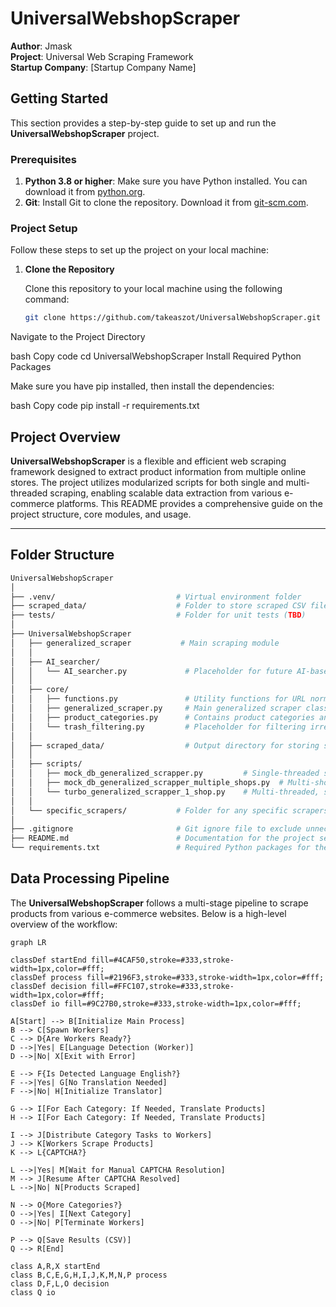 # UniversalWebshopScraper

**Author**: Jmask  
**Project**: Universal Web Scraping Framework  
**Startup Company**: [Startup Company Name]

## Getting Started

This section provides a step-by-step guide to set up and run the **UniversalWebshopScraper** project.

### Prerequisites

1. **Python 3.8 or higher**: Make sure you have Python installed. You can download it from [python.org](https://www.python.org/downloads/).
2. **Git**: Install Git to clone the repository. Download it from [git-scm.com](https://git-scm.com/downloads).

### Project Setup

Follow these steps to set up the project on your local machine:

1. **Clone the Repository**

   Clone this repository to your local machine using the following command:

   ```bash
   git clone https://github.com/takeaszot/UniversalWebshopScraper.git
   ```
Navigate to the Project Directory

bash
Copy code
cd UniversalWebshopScraper
Install Required Python Packages

Make sure you have pip installed, then install the dependencies:

bash
Copy code
pip install -r requirements.txt


## Project Overview

**UniversalWebshopScraper** is a flexible and efficient web scraping framework designed to extract product information from multiple online stores. The project utilizes modularized scripts for both single and multi-threaded scraping, enabling scalable data extraction from various e-commerce platforms. This README provides a comprehensive guide on the project structure, core modules, and usage.

---

## Folder Structure

```bash
UniversalWebshopScraper
│
├── .venv/                           # Virtual environment folder
├── scraped_data/                    # Folder to store scraped CSV files organized by category/website
├── tests/                           # Folder for unit tests (TBD)
│
├── UniversalWebshopScraper
│   ├── generalized_scraper           # Main scraping module
│   │
│   ├── AI_searcher/
│   │   └── AI_searcher.py             # Placeholder for future AI-based keyword expansion
│   │
│   ├── core/
│   │   ├── functions.py               # Utility functions for URL normalization and other helpers
│   │   ├── generalized_scraper.py     # Main generalized scraper class and methods
│   │   ├── product_categories.py      # Contains product categories and keywords for searching
│   │   └── trash_filtering.py         # Placeholder for filtering irrelevant content from results
│   │
│   ├── scraped_data/                  # Output directory for storing scraped data organized by website
│   │
│   ├── scripts/
│   │   ├── mock_db_generalized_scrapper.py         # Single-threaded scraper for one shop
│   │   ├── mock_db_generalized_scrapper_multiple_shops.py  # Multi-shop, one thread per shop scraper
│   │   └── turbo_generalized_scrapper_1_shop.py    # Multi-threaded, single shop high-speed scraper
│   │
│   └── specific_scrapers/           # Folder for any specific scrapers not covered by the generalized scraper
│
├── .gitignore                       # Git ignore file to exclude unnecessary files
├── README.md                        # Documentation for the project setup, structure, and usage
└── requirements.txt                 # Required Python packages for the project
```


## Data Processing Pipeline

The **UniversalWebshopScraper** follows a multi-stage pipeline to scrape products from various e-commerce websites. Below is a high-level overview of the workflow:

```mermaid
graph LR

classDef startEnd fill=#4CAF50,stroke=#333,stroke-width=1px,color=#fff;
classDef process fill=#2196F3,stroke=#333,stroke-width=1px,color=#fff;
classDef decision fill=#FFC107,stroke=#333,stroke-width=1px,color=#fff;
classDef io fill=#9C27B0,stroke=#333,stroke-width=1px,color=#fff;

A[Start] --> B[Initialize Main Process]
B --> C[Spawn Workers]
C --> D{Are Workers Ready?}
D -->|Yes| E[Language Detection (Worker)]
D -->|No| X[Exit with Error]

E --> F{Is Detected Language English?}
F -->|Yes| G[No Translation Needed]
F -->|No| H[Initialize Translator]

G --> I[For Each Category: If Needed, Translate Products]
H --> I[For Each Category: If Needed, Translate Products]

I --> J[Distribute Category Tasks to Workers]
J --> K[Workers Scrape Products]
K --> L{CAPTCHA?}

L -->|Yes| M[Wait for Manual CAPTCHA Resolution]
M --> J[Resume After CAPTCHA Resolved]
L -->|No| N[Products Scraped]

N --> O{More Categories?}
O -->|Yes| I[Next Category]
O -->|No| P[Terminate Workers]

P --> Q[Save Results (CSV)]
Q --> R[End]

class A,R,X startEnd
class B,C,E,G,H,I,J,K,M,N,P process
class D,F,L,O decision
class Q io
```